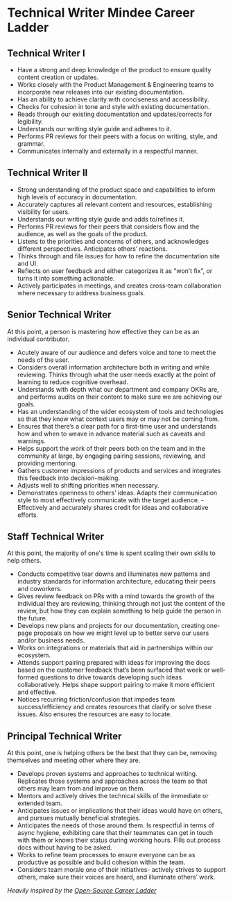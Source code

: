# Technical Writer Mindee Career Ladder

## Technical Writer I
- Have a strong and deep knowledge of the product to ensure quality content creation or updates.
- Works closely with the Product Management & Engineering teams to incorporate new releases into our existing documentation.
- Has an ability to achieve clarity with conciseness and accessibility.
- Checks for cohesion in tone and style with existing documentation.
- Reads through our existing documentation and updates/corrects for legibility.
- Understands our writing style guide and adheres to it.
- Performs PR reviews for their peers with a focus on writing, style, and grammar.
- Communicates internally and externally in a respectful manner.

## Technical Writer II

- Strong understanding of the product space and capabilities to inform high levels of accuracy in documentation.
- Accurately captures all relevant content and resources, establishing visibility for users.
- Understands our writing style guide and adds to/refines it.
- Performs PR reviews for their peers that considers flow and the audience, as well as the goals of the product.
- Listens to the priorities and concerns of others, and acknowledges different perspectives. Anticipates others’ reactions.
- Thinks through and file issues for how to refine the documentation site and UI.
- Reflects on user feedback and either categorizes it as "won’t fix”, or turns it into something actionable.
- Actively participates in meetings, and creates cross-team collaboration where necessary to address business goals.

## Senior Technical Writer
At this point, a person is mastering how effective they can be as an individual contributor.

- Acutely aware of our audience and defers voice and tone to meet the needs of the user.
- Considers overall information architecture both in writing and while reviewing. Thinks through what the user needs exactly at the point of learning to reduce cognitive overhead.
- Understands with depth what our department and company OKRs are, and performs audits on their content to make sure we are achieving our goals.
- Has an understanding of the wider ecosystem of tools and technologies so that they know what context users may or may not be coming from.
- Ensures that there’s a clear path for a first-time user and understands how and when to weave in advance material such as caveats and warnings.
- Helps support the work of their peers both on the team and in the community at large, by engaging pairing sessions, reviewing, and providing mentoring.
- Gathers customer impressions of products and services and integrates this feedback into decision-making.
- Adjusts well to shifting priorities when necessary.
- Demonstrates openness to others’ ideas. Adapts their communication style to most effectively communicate with the target audience. - Effectively and accurately shares credit for ideas and collaborative efforts.

## Staff Technical Writer
At this point, the majority of one's time is spent scaling their own skills to help others.

- Conducts competitive tear downs and illuminates new patterns and industry standards for information architecture, educating their peers and coworkers.
- Gives review feedback on PRs with a mind towards the growth of the individual they are reviewing, thinking through not just the content of the review, but how they can explain something to help guide the person in the future.
- Develops new plans and projects for our documentation, creating one-page proposals on how we might level up to better serve our users and/or business needs.
- Works on integrations or materials that aid in partnerships within our ecosystem.
- Attends support pairing prepared with ideas for improving the docs based on the customer feedback that’s been surfaced that week or well-formed questions to drive towards developing such ideas collaboratively. Helps shape support pairing to make it more efficient and effective.
- Notices recurring friction/confusion that impedes team success/efficiency and creates resources that clarify or solve these issues. Also ensures the resources are easy to locate.

## Principal Technical Writer
At this point, one is helping others be the best that they can be, removing themselves and meeting other where they are.

- Develops proven systems and approaches to technical writing. Replicates those systems and approaches across the team so that others may learn from and improve on them.
- Mentors and actively drives the technical skills of the immediate or extended team.
- Anticipates issues or implications that their ideas would have on others, and pursues mutually beneficial strategies.
- Anticipates the needs of those around them. Is respectful in terms of async hygiene, exhibiting care that their teammates can get in touch with them or knows their status during working hours. Fills out process docs without having to be asked.
- Works to refine team processes to ensure everyone can be as productive as possible and build cohesion within the team.
- Considers team morale one of their initiatives- actively strives to support others, make sure their voices are heard, and illuminate others’ work.

*Heavily inspired by the [Open-Source Career Ladder](https://career-ladders.dev/docs/)*
